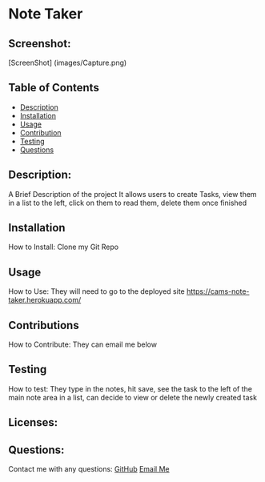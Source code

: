 # Note Taker
  ## Screenshot:
  [ScreenShot] (images/Capture.png)
  ## Table of Contents
  - [Description](#description)
  - [Installation](#installation)
  - [Usage](#usage)
  - [Contribution](#contribution)
  - [Testing](#testing)
  - [Questions](#questions)

  ## Description:
  A Brief Description of the project
  It allows users to create Tasks, view them in a list to the left, click on them to read them, delete them once finished

  ## Installation
  How to Install:
  Clone my Git Repo

  ## Usage
  How to Use:
  They will need to go to the deployed site https://cams-note-taker.herokuapp.com/

  ## Contributions
  How to Contribute:
  They can email me below

  ## Testing 
  How to test:
  They type in the notes, hit save, see the task to the left of the main note area in a list, can decide to view or delete the newly created task

  ## Licenses:
   

  ## Questions:
  Contact me with any questions:
  [GitHub](https://github.com/undefined)
  [Email Me](https://mailto:nelsonnoremac@gmail.com)
  
